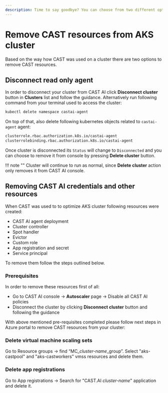 ```yaml
---
description: Time to say goodbye? You can choose from two different options to remove CAST resources based on how you used CAST AI in your cluster.
---
```


# Remove CAST resources from AKS cluster

Based on the way how CAST was used on a cluster there are two options to remove CAST resources.

## Disconnect read only agent

In order to disconnect your cluster from CAST AI click **Disconnect cluster** button in **Clusters** list and follow the guidance.  Alternatively run following command from your terminal used to access the cluster:

```bash
kubectl delete namespace castai-agent
```

On top of that, also delete following kubernetes objects related to `castai-agent` agent:

```bash
clusterrole.rbac.authorization.k8s.io/castai-agent
clusterrolebinding.rbac.authorization.k8s.io/castai-agent
```

Once cluster is disconnected its `Status` will change to `Disconnected` and you can choose to remove it from console by pressing **Delete cluster** button.

!!! note ""
    Cluster will continue to run as normal, since **Delete cluster** action only removes it from CAST AI console.

## Removing CAST AI credentials and other resources

When CAST was used to to optimize AKS cluster following resources were created:

- CAST AI agent deployment
- Cluster controller
- Spot handler
- Evictor
- Custom role
- App registration and secret
- Service principal

To remove them follow the steps outlined below.

### Prerequisites

In order to remove these resources first of all:

- Go to CAST AI console → **Autoscaler** page → Disable all CAST AI policies
- Disconnect the cluster by clicking **Disconnect cluster** button and following the guidance

With above mentioned pre-requisites completed please follow next steps in Azure portal to remove CAST resources from your cluster:

### Delete virtual machine scaling sets

Go to Resource groups → find “MC_*cluster-name*_group”. Select "aks-castpool" and "aks-castworkers" vmss resources and delete them.

### Delete app registrations

Go to App registrations → Search for "CAST.AI *cluster-name*" application and delete it.
